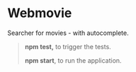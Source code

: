 # Webmovie

Searcher for movies - with autocomplete.

> **npm test,** to trigger the tests.
> 
>**npm start**, to run the application.
